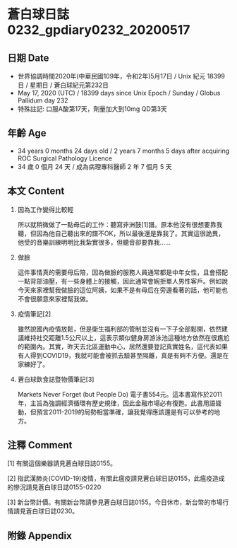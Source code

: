 [_metadata_:encoding]: - "utf-8"
[_metadata_:language]: - "zh-Hant-TW"
[_metadata_:fileformat]: - "markdown"
[_metadata_:MIME_type]: - "text/plain"
[_metadata_:markdown_version]: - "commonmark version 0.29"
[_metadata_:markdown_spec]: - "https://spec.commonmark.org/0.29/"

# 蒼白球日誌0232_gpdiary0232_20200517 #

## 日期 Date ##

* 世界協調時間2020年(中華民國109年，令和2年)5月17日 / Unix 紀元 18399 日 / 星期日 / 蒼白球紀元第232日
* May 17, 2020 (UTC) / 18399 days since Unix Epoch / Sunday / Globus Pallidum day 232
* 特殊註記: 口服A酸第17天，劑量加大到10mg QD第3天

## 年齡 Age ##

* 34 years 0 months 24 days old / 2 years 7 months 5 days after acquiring ROC Surgical Pathology Licence
* 34 歲 0 個月 24 天 / 成為病理專科醫師 2 年 7 個月 5 天

## 本文 Content ##

1. 因為工作變得比較輕

    所以就稍微做了一點母后的工作：聽寫非洲鼓[1]譜。原本他沒有很想要靠我聽，但因為他自己聽出來的譜不OK，所以最後還是靠我了。其實這很詭異，他受的音樂訓練明明比我紮實很多，但聽音卻要靠我......

2. 做臉

    這件事情真的需要母后陪，因為做臉的服務人員通常都是中年女性，且會搭配一點背部油壓，有一些身體上的接觸，因此通常會婉拒單人男性客戶。例如說今天來家裡幫我做臉的這位阿姨，如果不是有母后在旁邊看著的話，他可能也不會很願意來家裡幫我做。

3. 疫情筆記[2]

    雖然說國內疫情放鬆，但是衛生福利部的管制並沒有一下子全部鬆開，依然建議維持社交距離1.5公尺以上，這表示類似健身房游泳池這種地方依然在很尷尬的範圍內。其實，昨天去北區運動中心，居然還要登記真實姓名，這代表如果有人得到COVID19，我就可能會被抓去驗甚至隔離，真是有夠不方便。還是在家練好了。

4. 蒼白球飲食誌暨物價筆記[3]

    Markets Never Forget (but People Do) 電子書554元。這本書寫作於2011年，主旨為強調經濟循環有歷史規律，因此金融市場必有復甦。此書用語聳動，但預言2011-2019的局勢相當準確，讓我覺得應該還是有可以參考的地方。

## 注釋 Comment ##

[1] 有關這個樂器請見蒼白球日誌0155。

[2] 指武漢肺炎(COVID-19)疫情，有關此瘟疫請見蒼白球日誌0155，此瘟疫造成的慘況請見蒼白球日誌0155-0220

[3] 新台幣計價。有關新台幣請參見蒼白球日誌0155。今日休市，新台幣的市場行情請見蒼白球日誌0230。

## 附錄 Appendix ##
